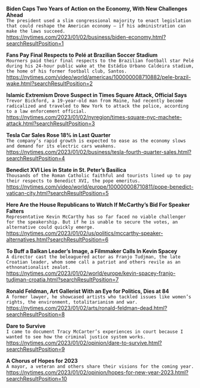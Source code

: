 **Biden Caps Two Years of Action on the Economy, With New Challenges Ahead**\
`The president used a slim congressional majority to enact legislation that could reshape the American economy — if his administration can make the laws succeed.`\
https://nytimes.com/2023/01/02/business/biden-economy.html?searchResultPosition=1

**Fans Pay Final Respects to Pelé at Brazilian Soccer Stadium**\
`Mourners paid their final respects to the Brazilian football star Pelé during his 24-hour public wake at the Estádio Urbano Caldeira stadium, the home of his former football club, Santos.`\
https://nytimes.com/video/world/americas/100000008710882/pele-brazil-wake.html?searchResultPosition=2

**Islamic Extremism Drove Suspect in Times Square Attack, Official Says**\
`Trevor Bickford, a 19-year-old man from Maine, had recently become radicalized and traveled to New York to attack the police, according to a law enforcement official.`\
https://nytimes.com/2023/01/02/nyregion/times-square-nyc-machete-attack.html?searchResultPosition=3

**Tesla Car Sales Rose 18% in Last Quarter**\
`The company’s rapid growth is expected to ease as the economy slows and demand for its electric cars weakens.`\
https://nytimes.com/2023/01/02/business/tesla-fourth-quarter-sales.html?searchResultPosition=4

**Benedict XVI Lies in State in St. Peter’s Basilica**\
`Thousands of the Roman Catholic faithful and tourists lined up to pay their respects to Benedict XVI, the pope emeritus.`\
https://nytimes.com/video/world/europe/100000008710811/pope-benedict-vatican-city.html?searchResultPosition=5

**Here Are the House Republicans to Watch If McCarthy’s Bid For Speaker Falters**\
`Representative Kevin McCarthy has so far faced no viable challenger for the speakership. But if he is unable to secure the votes, an alternative could quickly emerge.`\
https://nytimes.com/2023/01/02/us/politics/mccarthy-speaker-alternatives.html?searchResultPosition=6

**To Buff a Balkan Leader’s Image, a Filmmaker Calls In Kevin Spacey**\
`A director cast the beleaguered actor as Franjo Tudjman, the late Croatian leader, whom some call a patriot and others revile as an ethnonationalist zealot.`\
https://nytimes.com/2023/01/02/world/europe/kevin-spacey-franjo-tudjman-croatia.html?searchResultPosition=7

**Ronald Feldman, Art Gallerist With an Eye for Politics, Dies at 84**\
`A former lawyer, he showcased artists who tackled issues like women’s rights, the environment, totalitarianism and war.`\
https://nytimes.com/2023/01/02/arts/ronald-feldman-dead.html?searchResultPosition=8

**Dare to Survive**\
`I came to document Tracy McCarter’s experiences in court because I wanted to see how the criminal justice system works.`\
https://nytimes.com/2023/01/02/opinion/dare-to-survive.html?searchResultPosition=9

**A Chorus of Hopes for 2023**\
`A mayor, a veteran and others share their visions for the coming year.`\
https://nytimes.com/2023/01/02/opinion/hopes-for-new-year-2023.html?searchResultPosition=10

